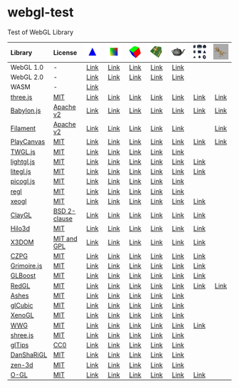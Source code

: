 # webgl-test
Test of WebGL Library

|Library                                                      |License                                                                      |![](assets/screenshot/triangle.jpg)                                                 |![](assets/screenshot/square.jpg)                                                 |![](assets/screenshot/cube.jpg)                                                 |![](assets/screenshot/texture.jpg)                                                 |![](assets/screenshot/teapot.jpg)                                                   |![](assets/screenshot/primitive.jpg)                                                |![](assets/screenshot/complex.jpg)                                                  |
|:------------------------------------------------------------|:----------------------------------------------------------------------------|:----------------------------------------------------------------------------------:|:--------------------------------------------------------------------------------:|:------------------------------------------------------------------------------:|:---------------------------------------------------------------------------------:|:----------------------------------------------------------------------------------:|:----------------------------------------------------------------------------------:|:----------------------------------------------------------------------------------:|
|WebGL 1.0                                                    |-                                                                            |[Link](https://cx20.github.io/webgl-test/examples/webgl1/triangle/index.html)       |[Link](https://cx20.github.io/webgl-test/examples/webgl1/square/index.html)       |[Link](https://cx20.github.io/webgl-test/examples/webgl1/cube/index.html)       |[Link](https://cx20.github.io/webgl-test/examples/webgl1/texture/index.html)       |[Link](https://cx20.github.io/webgl-test/examples/webgl1/teapot/index.html)         |                                                                                    |                                                                                    |
|WebGL 2.0                                                    |-                                                                            |[Link](https://cx20.github.io/webgl-test/examples/webgl2/triangle/index.html)       |[Link](https://cx20.github.io/webgl-test/examples/webgl2/square/index.html)       |[Link](https://cx20.github.io/webgl-test/examples/webgl2/cube/index.html)       |[Link](https://cx20.github.io/webgl-test/examples/webgl2/texture/index.html)       |[Link](https://cx20.github.io/webgl-test/examples/webgl2/teapot/index.html)         |                                                                                    |                                                                                    |
|WASM                                                         |-                                                                            |[Link](https://cx20.github.io/webgl-test/examples/wasm/triangle/index.html)         |                                                                                  |                                                                                |                                                                                   |                                                                                    |                                                                                    |                                                                                    |
|[three.js](https://github.com/mrdoob/three.js/)              |[MIT](https://github.com/mrdoob/three.js/blob/master/LICENSE)                |[Link](https://cx20.github.io/webgl-test/examples/threejs/triangle/index.html)      |[Link](https://cx20.github.io/webgl-test/examples/threejs/square/index.html)      |[Link](https://cx20.github.io/webgl-test/examples/threejs/cube/index.html)      |[Link](https://cx20.github.io/webgl-test/examples/threejs/texture/index.html)      |[Link](https://cx20.github.io/webgl-test/examples/threejs/teapot/index.html)        |[Link](https://cx20.github.io/webgl-test/examples/threejs/primitive/index.html)     |[Link](https://cx20.github.io/webgl-test/examples/threejs/complex/index.html)       |
|[Babylon.js](https://github.com/BabylonJS/Babylon.js)        |[Apache v2](https://github.com/BabylonJS/Babylon.js/blob/master/license.md)  |[Link](https://cx20.github.io/webgl-test/examples/babylonjs/triangle/index.html)    |[Link](https://cx20.github.io/webgl-test/examples/babylonjs/square/index.html)    |[Link](https://cx20.github.io/webgl-test/examples/babylonjs/cube/index.html)    |[Link](https://cx20.github.io/webgl-test/examples/babylonjs/texture/index.html)    |[Link](https://cx20.github.io/webgl-test/examples/babylonjs/teapot/index.html)      |[Link](https://cx20.github.io/webgl-test/examples/babylonjs/primitive/index.html)   |[Link](https://cx20.github.io/webgl-test/examples/babylonjs/complex/index.html)     |
|[Filament](https://github.com/google/filament)               |[Apache v2](https://github.com/google/filament/blob/master/LICENSE)          |[Link](https://cx20.github.io/webgl-test/examples/filament/triangle/index.html)     |[Link](https://cx20.github.io/webgl-test/examples/filament/square/index.html)     |[Link](https://cx20.github.io/webgl-test/examples/filament/cube/index.html)     |[Link](https://cx20.github.io/webgl-test/examples/filament/texture/index.html)     |[Link](https://cx20.github.io/webgl-test/examples/filament/teapot/index.html)       |                                                                                    |[Link](https://cx20.github.io/webgl-test/examples/filament/complex/index.html)      |
|[PlayCanvas](https://github.com/playcanvas/engine)           |[MIT](https://github.com/playcanvas/engine/blob/master/LICENSE)              |[Link](https://cx20.github.io/webgl-test/examples/playcanvas/triangle/index.html)   |[Link](https://cx20.github.io/webgl-test/examples/playcanvas/square/index.html)   |[Link](https://cx20.github.io/webgl-test/examples/playcanvas/cube/index.html)   |[Link](https://cx20.github.io/webgl-test/examples/playcanvas/texture/index.html)   |[Link](https://cx20.github.io/webgl-test/examples/playcanvas/teapot/index.html)     |[Link](https://cx20.github.io/webgl-test/examples/playcanvas/primitive/index.html)  |[Link](https://cx20.github.io/webgl-test/examples/playcanvas/complex/index.html)    |
|[TWGL.js](https://github.com/greggman/twgl.js)               |[MIT](https://github.com/greggman/twgl.js/blob/master/LICENSE.md)            |[Link](https://cx20.github.io/webgl-test/examples/twgl/triangle/index.html)         |[Link](https://cx20.github.io/webgl-test/examples/twgl/square/index.html)         |[Link](https://cx20.github.io/webgl-test/examples/twgl/cube/index.html)         |[Link](https://cx20.github.io/webgl-test/examples/twgl/texture/index.html)         |[Link](https://cx20.github.io/webgl-test/examples/twgl/teapot/index.html)           |                                                                                    |                                                                                    |
|[lightgl.js](https://github.com/evanw/lightgl.js/)           |[MIT](https://github.com/evanw/lightgl.js/blob/master/LICENSE)               |[Link](https://cx20.github.io/webgl-test/examples/lightgl/triangle/index.html)      |[Link](https://cx20.github.io/webgl-test/examples/lightgl/square/index.html)      |[Link](https://cx20.github.io/webgl-test/examples/lightgl/cube/index.html)      |[Link](https://cx20.github.io/webgl-test/examples/lightgl/texture/index.html)      |[Link](https://cx20.github.io/webgl-test/examples/lightgl/teapot/index.html)        |[Link](https://cx20.github.io/webgl-test/examples/lightgl/primitive/index.html)     |                                                                                    |
|[litegl.js](https://github.com/jagenjo/litegl.js)            |[MIT](https://github.com/jagenjo/litegl.js/blob/master/LICENSE)              |[Link](https://cx20.github.io/webgl-test/examples/litegl/triangle/index.html)       |[Link](https://cx20.github.io/webgl-test/examples/litegl/square/index.html)       |[Link](https://cx20.github.io/webgl-test/examples/litegl/cube/index.html)       |[Link](https://cx20.github.io/webgl-test/examples/litegl/texture/index.html)       |[Link](https://cx20.github.io/webgl-test/examples/litegl/teapot/index.html)         |[Link](https://cx20.github.io/webgl-test/examples/litegl/primitive/index.html)      |                                                                                    |
|[picogl.js](https://github.com/tsherif/picogl.js)            |[MIT](https://github.com/tsherif/picogl.js/blob/master/LICENSE)              |[Link](https://cx20.github.io/webgl-test/examples/picogl/triangle/index.html)       |[Link](https://cx20.github.io/webgl-test/examples/picogl/square/index.html)       |[Link](https://cx20.github.io/webgl-test/examples/picogl/cube/index.html)       |[Link](https://cx20.github.io/webgl-test/examples/picogl/texture/index.html)       |[Link](https://cx20.github.io/webgl-test/examples/picogl/teapot/index.html)         |                                                                                    |                                                                                    |
|[regl](https://github.com/regl-project/regl)                 |[MIT](https://github.com/regl-project/regl/blob/gh-pages/LICENSE)            |[Link](https://cx20.github.io/webgl-test/examples/regl/triangle/index.html)         |[Link](https://cx20.github.io/webgl-test/examples/regl/square/index.html)         |[Link](https://cx20.github.io/webgl-test/examples/regl/cube/index.html)         |[Link](https://cx20.github.io/webgl-test/examples/regl/texture/index.html)         |[Link](https://cx20.github.io/webgl-test/examples/regl/teapot/index.html)           |                                                                                    |                                                                                    |
|[xeogl](https://github.com/xeolabs/xeogl)                    |[MIT](https://github.com/xeolabs/xeogl/blob/master/LICENSE)                  |[Link](https://cx20.github.io/webgl-test/examples/xeogl/triangle/index.html)        |[Link](https://cx20.github.io/webgl-test/examples/xeogl/square/index.html)        |[Link](https://cx20.github.io/webgl-test/examples/xeogl/cube/index.html)        |[Link](https://cx20.github.io/webgl-test/examples/xeogl/texture/index.html)        |[Link](https://cx20.github.io/webgl-test/examples/xeogl/teapot/index.html)          |[Link](https://cx20.github.io/webgl-test/examples/xeogl/primitive/index.html)       |                                                                                    |
|[ClayGL](https://github.com/pissang/claygl)                  |[BSD 2-clause](https://github.com/pissang/claygl/blob/master/LICENSE)        |[Link](https://cx20.github.io/webgl-test/examples/claygl/triangle/index.html)       |[Link](https://cx20.github.io/webgl-test/examples/claygl/square/index.html)       |[Link](https://cx20.github.io/webgl-test/examples/claygl/cube/index.html)       |[Link](https://cx20.github.io/webgl-test/examples/claygl/texture/index.html)       |[Link](https://cx20.github.io/webgl-test/examples/claygl/teapot/index.html)         |[Link](https://cx20.github.io/webgl-test/examples/claygl/primitive/index.html)      |                                                                                    |
|[Hilo3d](https://github.com/hiloteam/Hilo3d)                 |[MIT](https://github.com/hiloteam/Hilo3d/blob/master/LICENSE)                |[Link](https://cx20.github.io/webgl-test/examples/hilo3d/triangle/index.html)       |[Link](https://cx20.github.io/webgl-test/examples/hilo3d/square/index.html)       |[Link](https://cx20.github.io/webgl-test/examples/hilo3d/cube/index.html)       |[Link](https://cx20.github.io/webgl-test/examples/hilo3d/texture/index.html)       |[Link](https://cx20.github.io/webgl-test/examples/hilo3d/teapot/index.html)         |[Link](https://cx20.github.io/webgl-test/examples/hilo3d/primitive/index.html)      |                                                                                    |
|[X3DOM](https://github.com/x3dom/x3dom)                      |[MIT and GPL](https://github.com/x3dom/x3dom/blob/master/LICENSE)            |[Link](https://cx20.github.io/webgl-test/examples/x3dom/triangle/index.html)        |[Link](https://cx20.github.io/webgl-test/examples/x3dom/square/index.html)        |[Link](https://cx20.github.io/webgl-test/examples/x3dom/cube/index.html)        |[Link](https://cx20.github.io/webgl-test/examples/x3dom/texture/index.html)        |[Link](https://cx20.github.io/webgl-test/examples/x3dom/teapot/index.html)          |[Link](https://cx20.github.io/webgl-test/examples/x3dom/primitive/index.html)       |                                                                                    |
|[CZPG](https://github.com/PrincessGod/CraZyPG)               |[MIT](https://github.com/PrincessGod/CraZyPG/blob/master/LICENSE)            |[Link](https://cx20.github.io/webgl-test/examples/czpg/triangle/index.html)         |[Link](https://cx20.github.io/webgl-test/examples/czpg/square/index.html)         |[Link](https://cx20.github.io/webgl-test/examples/czpg/cube/index.html)         |[Link](https://cx20.github.io/webgl-test/examples/czpg/texture/index.html)         |[Link](https://cx20.github.io/webgl-test/examples/czpg/teapot/index.html)           |[Link](https://cx20.github.io/webgl-test/examples/czpg/primitive/index.html)        |                                                                                    |
|[Grimoire.js](https://github.com/GrimoireGL/GrimoireJS)      |[MIT](https://github.com/GrimoireGL/GrimoireJS/blob/develop/LICENSE)         |[Link](https://cx20.github.io/webgl-test/examples/grimoirejs/triangle/index.html)   |[Link](https://cx20.github.io/webgl-test/examples/grimoirejs/square/index.html)   |[Link](https://cx20.github.io/webgl-test/examples/grimoirejs/cube/index.html)   |[Link](https://cx20.github.io/webgl-test/examples/grimoirejs/texture/index.html)   |[Link](https://cx20.github.io/webgl-test/examples/grimoirejs/teapot/index.html)     |[Link](https://cx20.github.io/webgl-test/examples/grimoirejs/primitive/index.html)  |                                                                                    |
|[GLBoost](https://github.com/emadurandal/GLBoost)            |[MIT](https://github.com/emadurandal/GLBoost/blob/master/LICENSE)            |[Link](https://cx20.github.io/webgl-test/examples/glboost/triangle/index.html)      |[Link](https://cx20.github.io/webgl-test/examples/glboost/square/index.html)      |[Link](https://cx20.github.io/webgl-test/examples/glboost/cube/index.html)      |[Link](https://cx20.github.io/webgl-test/examples/glboost/texture/index.html)      |[Link](https://cx20.github.io/webgl-test/examples/glboost/teapot/index.html)        |[Link](https://cx20.github.io/webgl-test/examples/glboost/primitive/index.html)     |                                                                                    |
|[RedGL](https://github.com/redcamel/RedGL2)                  |[MIT](https://github.com/redcamel/RedGL2/blob/dev/LICENSE)                   |[Link](https://cx20.github.io/webgl-test/examples/redgl/triangle/index.html)        |[Link](https://cx20.github.io/webgl-test/examples/redgl/square/index.html)        |[Link](https://cx20.github.io/webgl-test/examples/redgl/cube/index.html)        |[Link](https://cx20.github.io/webgl-test/examples/redgl/texture/index.html)        |[Link](https://cx20.github.io/webgl-test/examples/redgl/teapot/index.html)          |[Link](https://cx20.github.io/webgl-test/examples/redgl/primitive/index.html)       |[Link](https://cx20.github.io/webgl-test/examples/redgl/complex/index.html)         |
|[Ashes](https://github.com/but0n/Ashes)                      |[MIT](https://github.com/but0n/Ashes/blob/master/LICENSE)                    |[Link](https://cx20.github.io/webgl-test/examples/ashes/triangle/index.html)        |[Link](https://cx20.github.io/webgl-test/examples/ashes/square/index.html)        |[Link](https://cx20.github.io/webgl-test/examples/ashes/cube/index.html)        |[Link](https://cx20.github.io/webgl-test/examples/ashes/texture/index.html)        |[Link](https://cx20.github.io/webgl-test/examples/ashes/teapot/index.html)          |                                                                                    |                                                                                    |
|[glCubic](https://github.com/doxas/glcubic.js)               |[MIT](https://github.com/doxas/glcubic.js/blob/master/package.json)          |[Link](https://cx20.github.io/webgl-test/examples/glcubic/triangle/index.html)      |[Link](https://cx20.github.io/webgl-test/examples/glcubic/square/index.html)      |[Link](https://cx20.github.io/webgl-test/examples/glcubic/cube/index.html)      |[Link](https://cx20.github.io/webgl-test/examples/glcubic/texture/index.html)      |[Link](https://cx20.github.io/webgl-test/examples/glcubic/teapot/index.html)        |                                                                                    |                                                                                    |
|[XenoGL](https://github.com/kotofurumiya/xenogl)             |[MIT](https://github.com/kotofurumiya/xenogl/blob/master/LICENSE.md)         |[Link](https://cx20.github.io/webgl-test/examples/xenogl/triangle/index.html)       |[Link](https://cx20.github.io/webgl-test/examples/xenogl/square/index.html)       |[Link](https://cx20.github.io/webgl-test/examples/xenogl/cube/index.html)       |[Link](https://cx20.github.io/webgl-test/examples/xenogl/texture/index.html)       |[Link](https://cx20.github.io/webgl-test/examples/xenogl/teapot/index.html)         |                                                                                    |                                                                                    |
|[WWG](https://github.com/wakufactory/wwg)                    |[MIT](https://github.com/wakufactory/wwg/blob/master/LICENSE)                |[Link](https://cx20.github.io/webgl-test/examples/wwg/triangle/index.html)          |[Link](https://cx20.github.io/webgl-test/examples/wwg/square/index.html)          |[Link](https://cx20.github.io/webgl-test/examples/wwg/cube/index.html)          |[Link](https://cx20.github.io/webgl-test/examples/wwg/texture/index.html)          |[Link](https://cx20.github.io/webgl-test/examples/wwg/teapot/index.html)            |[Link](https://cx20.github.io/webgl-test/examples/wwg/primitive/index.html)         |                                                                                    |
|[shree.js](https://github.com/sawa-zen/shree)                |[MIT](https://github.com/sawa-zen/shree/blob/master/LICENSE)                 |[Link](https://cx20.github.io/webgl-test/examples/shreejs/triangle/index.html)      |[Link](https://cx20.github.io/webgl-test/examples/shreejs/square/index.html)      |[Link](https://cx20.github.io/webgl-test/examples/shreejs/cube/index.html)      |[Link](https://cx20.github.io/webgl-test/examples/shreejs/texture/index.html)      |[Link](https://cx20.github.io/webgl-test/examples/shreejs/teapot/index.html)        |                                                                                    |                                                                                    |
|[glTips](https://github.com/emadurandal/glTips)              |[CC0](https://github.com/emadurandal/glTips/blob/master/LICENSE)             |[Link](https://cx20.github.io/webgl-test/examples/gltips/triangle/index.html)       |[Link](https://cx20.github.io/webgl-test/examples/gltips/square/index.html)       |[Link](https://cx20.github.io/webgl-test/examples/gltips/cube/index.html)       |[Link](https://cx20.github.io/webgl-test/examples/gltips/texture/index.html)       |[Link](https://cx20.github.io/webgl-test/examples/gltips/teapot/index.html)         |                                                                                    |                                                                                    |
|[DanShaRiGL](https://github.com/kenjiSpecial/dan-shari-gl)   |[MIT](https://github.com/kenjiSpecial/dan-shari-gl/blob/master/LICENSE)      |[Link](https://cx20.github.io/webgl-test/examples/dan-shari-gl/triangle/index.html) |[Link](https://cx20.github.io/webgl-test/examples/dan-shari-gl/square/index.html) |[Link](https://cx20.github.io/webgl-test/examples/dan-shari-gl/cube/index.html) |[Link](https://cx20.github.io/webgl-test/examples/dan-shari-gl/texture/index.html) |[Link](https://cx20.github.io/webgl-test/examples/dan-shari-gl/teapot/index.html)   |                                                                                    |                                                                                    |
|[zen-3d](https://github.com/shawn0326/zen-3d)                |[MIT](https://github.com/shawn0326/zen-3d/blob/master/LICENSE)               |[Link](https://cx20.github.io/webgl-test/examples/zen-3d/triangle/index.html)       |[Link](https://cx20.github.io/webgl-test/examples/zen-3d/square/index.html)       |[Link](https://cx20.github.io/webgl-test/examples/zen-3d/cube/index.html)       |[Link](https://cx20.github.io/webgl-test/examples/zen-3d/texture/index.html)       |[Link](https://cx20.github.io/webgl-test/examples/zen-3d/teapot/index.html)         |                                                                                    |                                                                                    |
|[O-GL](https://github.com/oframe/ogl)                        |[MIT](https://github.com/oframe/ogl/blob/master/LICENSE)                     |[Link](https://cx20.github.io/webgl-test/examples/ogl/triangle/index.html)          |[Link](https://cx20.github.io/webgl-test/examples/ogl/square/index.html)          |[Link](https://cx20.github.io/webgl-test/examples/ogl/cube/index.html)          |[Link](https://cx20.github.io/webgl-test/examples/ogl/texture/index.html)          |[Link](https://cx20.github.io/webgl-test/examples/ogl/teapot/index.html)            |[Link](https://cx20.github.io/webgl-test/examples/ogl/primitive/index.html)         |                                                                                    |
